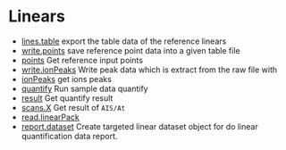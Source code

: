 # Linears



+ [lines.table](Linears/lines.table.1) export the table data of the reference linears
+ [write.points](Linears/write.points.1) save reference point data into a given table file
+ [points](Linears/points.1) Get reference input points
+ [write.ionPeaks](Linears/write.ionPeaks.1) Write peak data which is extract from the raw file with 
+ [ionPeaks](Linears/ionPeaks.1) get ions peaks
+ [quantify](Linears/quantify.1) Run sample data quantify
+ [result](Linears/result.1) Get quantify result
+ [scans.X](Linears/scans.X.1) Get result of ``AIS/At``
+ [read.linearPack](Linears/read.linearPack.1) 
+ [report.dataset](Linears/report.dataset.1) Create targeted linear dataset object for do linear quantification data report.
